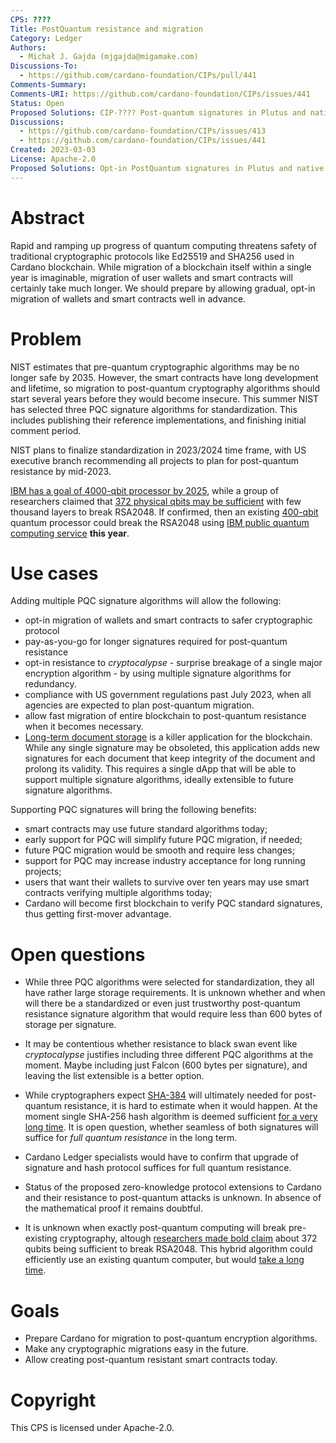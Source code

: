 ```yaml
---
CPS: ????
Title: PostQuantum resistance and migration
Category: Ledger
Authors:
  - Michał J. Gajda (mjgajda@migamake.com)
Discussions-To:
  - https://github.com/cardano-foundation/CIPs/pull/441
Comments-Summary: 
Comments-URI: https://github.com/cardano-foundation/CIPs/issues/441
Status: Open
Proposed Solutions: CIP-???? Post-quantum signatures in Plutus and native wallets
Discussions:
  - https://github.com/cardano-foundation/CIPs/issues/413
  - https://github.com/cardano-foundation/CIPs/issues/441
Created: 2023-03-03
License: Apache-2.0
Proposed Solutions: Opt-in PostQuantum signatures in Plutus and native wallets
---
```


# Abstract

Rapid and ramping up progress of quantum computing threatens safety of traditional
cryptographic protocols like Ed25519 and SHA256 used in Cardano blockchain.
While migration of a blockchain itself within a single year is imaginable,
migration of user wallets and smart contracts will certainly take much longer.
We should prepare by allowing gradual, opt-in migration of wallets and smart contracts
well in advance.

# Problem

NIST estimates that pre-quantum cryptographic algorithms may be no longer safe
by 2035. However, the smart contracts have long development and lifetime,
so migration to post-quantum cryptography algorithms should start several
years before they would become insecure.
This summer NIST has selected three PQC signature algorithms
for standardization. This includes publishing their reference implementations,
and finishing initial comment period.

NIST plans to finalize standardization in 2023/2024 time frame, with US executive branch recommending
all projects to plan for post-quantum resistance by mid-2023.

[IBM has a goal of 4000-qbit processor by 2025](https://research.ibm.com/blog/ibm-quantum-roadmap-2025), while a group of researchers
claimed that [372 physical qbits may be sufficient](https://arxiv.org/pdf/2212.12372.pdf) with few thousand layers to break RSA2048.
If confirmed, then an existing [400-qbit](https://newsroom.ibm.com/2022-11-09-IBM-Unveils-400-Qubit-Plus-Quantum-Processor-and-Next-Generation-IBM-Quantum-System-Two) quantum processor could break the RSA2048 using [IBM public quantum computing service](https://quantum-computing.ibm.com/) **this year**.

# Use cases

Adding multiple PQC signature algorithms will allow the following:

* opt-in migration of wallets and smart contracts to safer cryptographic protocol
* pay-as-you-go for longer signatures required for post-quantum resistance
* opt-in resistance to _cryptocalypse_ - surprise breakage of a single major encryption algorithm -
  by using multiple signature algorithms for redundancy.
* compliance with US government regulations past July 2023, when all agencies
  are expected to plan post-quantum migration.
* allow fast migration of entire blockchain to post-quantum resistance when it becomes necessary.
* [Long-term document storage](https://adastamp.co) is a killer application for the blockchain.
  While any single signature may be obsoleted, this application adds new signatures for each document
  that keep integrity of the document and prolong its validity.
  This requires a single dApp that will be able to support multiple signature algorithms,
  ideally extensible to future signature algorithms.

Supporting PQC signatures will bring the following benefits:

* smart contracts may use future standard algorithms today;
* early support for PQC will simplify future PQC migration, if needed;
* future PQC migration would be smooth and require less changes;
* support for PQC may increase industry acceptance for long running projects;
* users that want their wallets to survive over ten years may
  use smart contracts verifying multiple algorithms today;
* Cardano will become first blockchain to verify PQC standard signatures,
  thus getting first-mover advantage.

# Open questions

* While three PQC algorithms were selected for standardization,
  they all have rather large storage requirements.
  It is unknown whether and when will there be a standardized or even just trustworthy
  post-quantum resistance signature algorithm that would require less than 600 bytes
  of storage per signature.

* It may be contentious whether resistance to black swan event
  like _cryptocalypse_ justifies including three different PQC algorithms at the moment.
  Maybe including just Falcon (600 bytes per signature), and leaving the list extensible
  is a better option.

* While cryptographers expect [SHA-384](https://cryptobook.nakov.com/quantum-safe-cryptography#quantum-safe-and-quantum-broken-crypto-algorithms) will ultimately needed for post-quantum resistance,
  it is hard to estimate when it would happen. At the moment single SHA-256
  hash algorithm is deemed sufficient [for a very long time](https://cryptobook.nakov.com/quantum-safe-cryptography#quantum-safe-and-quantum-broken-crypto-algorithms).
  It is open question, whether seamless of both signatures will suffice
  for _full quantum resistance_ in the long term.

* Cardano Ledger specialists would have to confirm that upgrade of signature
  and hash protocol suffices for full quantum resistance.

* Status of the proposed zero-knowledge protocol extensions to Cardano
  and their resistance to post-quantum attacks
  is unknown. In absence of the mathematical proof it remains doubtful.

* It is unknown when exactly post-quantum computing will break pre-existing
  cryptography, altough [researchers made bold claim](https://arxiv.org/pdf/2212.12372.pdf)
  about 372 qubits being sufficient to break RSA2048. This hybrid algorithm
  could efficiently use an existing quantum computer, but would
  [take a long time](https://groups.google.com/a/list.nist.gov/g/pqc-forum/c/AkfdRQS4yoY/m/3plDftUEAgAJ).

# Goals

* Prepare Cardano for migration to post-quantum encryption algorithms.
* Make any cryptographic migrations easy in the future.
* Allow creating post-quantum resistant smart contracts today.

# Copyright

This CPS is licensed under Apache-2.0.
